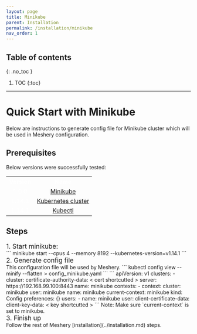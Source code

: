 ```yaml
---
layout: page
title: Minikube
parent: Installation
permalink: /installation/minikube
nav_order: 1
---
```

## Table of contents
{: .no_toc }

1. TOC
{:toc}

---
# Quick Start with Minikube
Below are instructions to generate config file for Minikube cluster which will be used in Meshery configuration.

## Prerequisites
Below versions were successfully tested:
<table style="color:#FFF;text-align:center;">
<th>Version</th><th>Name</th>
<tr><td>1.0.0</td><td><a href="https://kubernetes.io/docs/tasks/tools/install-minikube/">Minikube</a></td></tr>
<tr><td>1.14.1</td><td><a href="https://istio.io/docs/setup/kubernetes/prepare/platform-setup/minikube/">Kubernetes cluster</a></td></tr>
<tr><td>1.14.1</td><td><a href="https://kubernetes.io/docs/tasks/tools/install-kubectl/">Kubectl</a></td></tr>
</table>

## Steps
<div style="font-size:1.25em;">1. Start minikube:</div>
```
minikube start --cpus 4 --memory 8192 --kubernetes-version=v1.14.1
```

<div style="font-size:1.25em;">2. Generate config file</div>
This configuration file will be used by Meshery.
```
kubectl config view --minify --flatten > config_minikube.yaml
```
```
apiVersion: v1
clusters:
- cluster:
    certificate-authority-data: < cert shortcutted >
    server: https://192.168.99.100:8443
  name: minikube
contexts:
- context:
    cluster: minikube
    user: minikube
  name: minikube
current-context: minikube
kind: Config
preferences: {}
users:
- name: minikube
  user:
    client-certificate-data: <cert shortcutted >
    client-key-data: < key shortcutted >
```
Note: Make sure `current-context` is set to minikube.

<div style="font-size:1.25em;">3. Finish up</div>
Follow the rest of Meshery [installation](../installation.md) steps.
